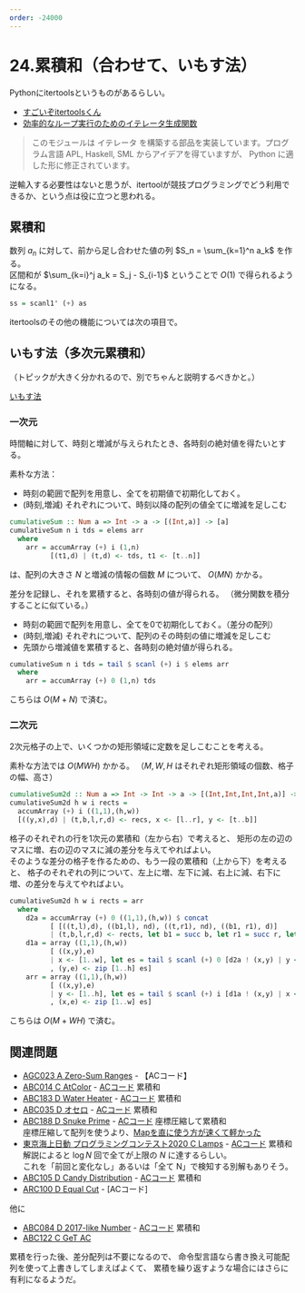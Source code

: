 ```yaml
---
order: -24000
---
```

# 24.累積和（合わせて、いもす法）

Pythonにitertoolsというものがあるらしい。

- [すごいぞitertoolsくん](https://qiita.com/anmint/items/37ca0ded5e1d360b51f3)
- [効率的なループ実行のためのイテレータ生成関数](https://docs.python.org/ja/3/library/itertools.html)

>  このモジュールは イテレータ を構築する部品を実装しています。プログラム言語 APL, Haskell, SML からアイデアを得ていますが、 Python に適した形に修正されています。

逆輸入する必要性はないと思うが、itertoolが競技プログラミングでどう利用できるか、という点は役に立つと思われる。

## 累積和

数列 $a_n$ に対して、前から足し合わせた値の列 $S_n = \sum_{k=1}^n a_k$ を作る。  
区間和が $\sum_{k=i}^j a_k = S_j - S_{i-1}$ ということで $O(1)$ で得られるようになる。

```haskell
ss = scanl1' (+) as
```

itertoolsのその他の機能については次の項目で。

## いもす法（多次元累積和）

（トピックが大きく分かれるので、別でちゃんと説明するべきかと。）

[いもす法](https://imoz.jp/algorithms/imos_method.html)

### 一次元

時間軸に対して、時刻と増減が与えられたとき、各時刻の絶対値を得たいとする。

素朴な方法：

- 時刻の範囲で配列を用意し、全てを初期値で初期化しておく。
- (時刻,増減) それぞれについて、時刻以降の配列の値全てに増減を足しこむ

```haskell
cumulativeSum :: Num a => Int -> a -> [(Int,a)] -> [a]
cumulativeSum n i tds = elems arr
  where
    arr = accumArray (+) i (1,n)
          [(t1,d) | (t,d) <- tds, t1 <- [t..n]]
```

は、配列の大きさ $N$ と増減の情報の個数 $M$ について、 $O(MN)$ かかる。

差分を記録し、それを累積すると、各時刻の値が得られる。
（微分関数を積分することに似ている。）

- 時刻の範囲で配列を用意し、全てを0で初期化しておく。（差分の配列）
- (時刻,増減) それぞれについて、配列のその時刻の値に増減を足しこむ
- 先頭から増減値を累積すると、各時刻の絶対値が得られる。

```haskell
cumulativeSum n i tds = tail $ scanl (+) i $ elems arr
  where
    arr = accumArray (+) 0 (1,n) tds
```

こちらは $O(M+N)$ で済む。

### 二次元

2次元格子の上で、いくつかの矩形領域に定数を足しこむことを考える。

素朴な方法では $O(MWH)$ かかる。
（$M, W, H$ はそれぞれ矩形領域の個数、格子の幅、高さ）

```haskell
cumulativeSum2d :: Num a => Int -> Int -> a -> [(Int,Int,Int,Int,a)] -> Array (Int,Int) a
cumulativeSum2d h w i rects =
  accumArray (+) i ((1,1),(h,w))
  [((y,x),d) | (t,b,l,r,d) <- recs, x <- [l..r], y <- [t..b]] 
```

格子のそれぞれの行を1次元の累積和（左から右）で考えると、
矩形の左の辺のマスに増、右の辺のマスに減の差分を与えてやればよい。  
そのような差分の格子を作るための、もう一段の累積和（上から下）を考えると、
格子のそれぞれの列について、左上に増、左下に減、右上に減、右下に増、の差分を与えてやればよい。

```haskell
cumulativeSum2d h w i rects = arr
  where
    d2a = accumArray (+) 0 ((1,1),(h,w)) $ concat
          [ [((t,l),d), ((b1,l), nd), ((t,r1), nd), ((b1, r1), d)]
          | (t,b,l,r,d) <- rects, let b1 = succ b, let r1 = succ r, let nd = negate d]
    d1a = array ((1,1),(h,w))
          [ ((x,y),e)
          | x <- [1..w], let es = tail $ scanl (+) 0 [d2a ! (x,y) | y <- [1..h]]
          , (y,e) <- zip [1..h] es]
    arr = array ((1,1),(h,w))
          [ ((x,y),e)
          | y <- [1..h], let es = tail $ scanl (+) i [d1a ! (x,y) | x <- [1..w]]
          , (x,e) <- zip [1..w] es]
```

こちらは $O(M+WH)$ で済む。

## 関連問題

- [AGC023 A Zero-Sum Ranges](https://atcoder.jp/contests/agc023/tasks/agc023_a) - 【ACコード】
- [ABC014 C AtColor](https://atcoder.jp/contests/abc014/tasks/abc014_3) - [ACコード](https://atcoder.jp/contests/abc014/submissions/29800693) 累積和
- [ABC183 D Water Heater](https://atcoder.jp/contests/abc183/tasks/abc183_d) - [ACコード](https://atcoder.jp/contests/abc183/submissions/18170615) 累積和
- [ABC035 D オセロ](https://atcoder.jp/contests/abc035/tasks/abc035_c) - [ACコード](https://atcoder.jp/contests/abc035/submissions/29800798) 累積和
- [ABC188 D Snuke Prime](https://atcoder.jp/contests/abc188/tasks/abc188_d) - [ACコード](https://atcoder.jp/contests/abc188/submissions/29801315) 座標圧縮して累積和  
座標圧縮して配列を使うより、[Mapを直に使う方が速くて軽かった](https://atcoder.jp/contests/abc188/submissions/28854361)
- [東京海上日動 プログラミングコンテスト2020 C Lamps](https://atcoder.jp/contests/tokiomarine2020/tasks/tokiomarine2020_c) - [ACコード](https://atcoder.jp/contests/tokiomarine2020/submissions/15113919) 累積和  
解説によると $\log N$ 回で全てが上限の $N$ に達するらしい。  
これを「前回と変化なし」あるいは「全て N」で検知する別解もありそう。
- [ABC105 D Candy Distribution](https://atcoder.jp/contests/abc105/tasks/abc105_d) - [ACコード](https://atcoder.jp/contests/abc105/submissions/29802462) 累積和
- [ARC100 D Equal Cut](https://atcoder.jp/contests/arc100/tasks/arc100_b) - [ACコード]

他に

- [ABC084 D 2017-like Number](https://atcoder.jp/contests/abc084/tasks/abc084_d) - [ACコード](https://atcoder.jp/contests/abc084/submissions/29808715) 累積和
- [ABC122 C GeT AC](https://atcoder.jp/contests/abc122/tasks/abc122_c)

累積を行った後、差分配列は不要になるので、
命令型言語なら書き換え可能配列を使って上書きしてしまえばよくて、
累積を繰り返すような場合にはさらに有利になるようだ。
